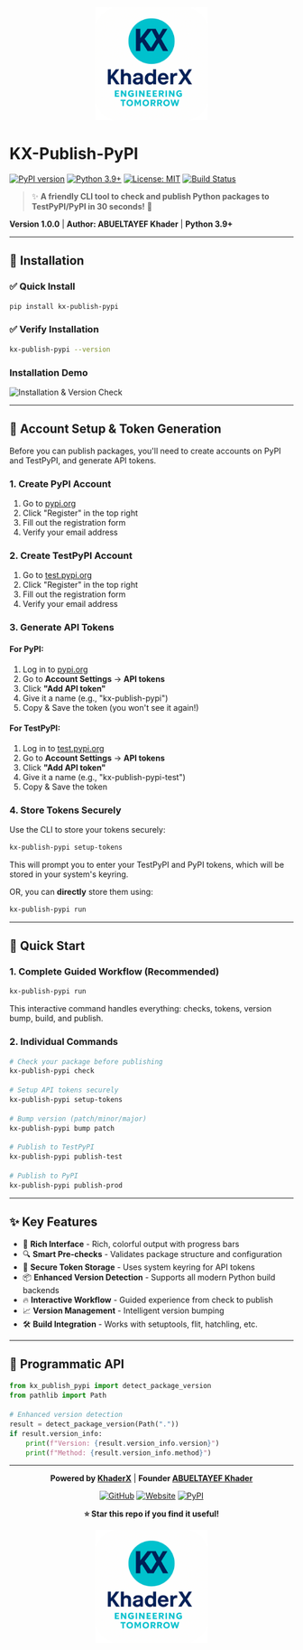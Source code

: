<div align="center">
  <img src="logo/logo-2-1.png" alt="KX-Publish-PyPI Logo" width="200"/>
</div>

# KX-Publish-PyPI

[![PyPI version](https://badge.fury.io/py/kx_publish_pypi.svg)](https://pypi.org/project/kx_publish_pypi/)
[![Python 3.9+](https://img.shields.io/badge/python-3.9+-blue.svg)](https://www.python.org/downloads/)
[![License: MIT](https://img.shields.io/badge/License-MIT-yellow.svg)](https://opensource.org/licenses/MIT)
[![Build Status](https://img.shields.io/github/actions/workflow/status/Khader-X/kx-publish-pypi/ci.yml)](https://github.com/Khader-X/kx-publish-pypi/actions)

> ✨ **A friendly CLI tool to check and publish Python packages to TestPyPI/PyPI in 30 seconds!** 🚀

**Version 1.0.0** | **Author: ABUELTAYEF Khader** | **Python 3.9+**

---

## 🚀 Installation

### ✅ Quick Install
```bash
pip install kx-publish-pypi
```

### ✅ Verify Installation
```bash
kx-publish-pypi --version
```

### Installation Demo
![Installation & Version Check](screenshots/kx-publish-pypi_video_installation_version.gif)

---

## 🔨 Account Setup & Token Generation

Before you can publish packages, you'll need to create accounts on PyPI and TestPyPI, and generate API tokens.

### 1. Create **PyPI** Account
1. Go to [pypi.org](https://pypi.org/)
2. Click "Register" in the top right
3. Fill out the registration form
4. Verify your email address

### 2. Create **TestPyPI** Account
1. Go to [test.pypi.org](https://test.pypi.org/)
2. Click "Register" in the top right
3. Fill out the registration form
4. Verify your email address

### 3. Generate **API Tokens**

#### For PyPI:
1. Log in to [pypi.org](https://pypi.org/)
2. Go to **Account Settings** → **API tokens**
3. Click **"Add API token"**
4. Give it a name (e.g., "kx-publish-pypi")
5. Copy & Save the token (you won't see it again!)

#### For TestPyPI:
1. Log in to [test.pypi.org](https://test.pypi.org/)
2. Go to **Account Settings** → **API tokens**
3. Click **"Add API token"**
4. Give it a name (e.g., "kx-publish-pypi-test")
5. Copy & Save the token

### 4. Store Tokens Securely
Use the CLI to store your tokens securely:
```bash
kx-publish-pypi setup-tokens
```

This will prompt you to enter your TestPyPI and PyPI tokens, which will be stored in your system's keyring.

OR, you can **directly** store them using:
```bash
kx-publish-pypi run
```

---

## 🚀 Quick Start

### 1. Complete Guided Workflow (**Recommended**)
```bash
kx-publish-pypi run
```
This interactive command handles everything: checks, tokens, version bump, build, and publish.

### 2. Individual Commands
```bash
# Check your package before publishing
kx-publish-pypi check

# Setup API tokens securely
kx-publish-pypi setup-tokens

# Bump version (patch/minor/major)
kx-publish-pypi bump patch

# Publish to TestPyPI
kx-publish-pypi publish-test

# Publish to PyPI
kx-publish-pypi publish-prod
```

---

## ✨ Key Features

- 🎨 **Rich Interface** - Rich, colorful output with progress bars
- 🔍 **Smart Pre-checks** - Validates package structure and configuration
- 🔐 **Secure Token Storage** - Uses system keyring for API tokens
- 📦 **Enhanced Version Detection** - Supports all modern Python build backends
- 🔥 **Interactive Workflow** - Guided experience from check to publish
- 📈 **Version Management** - Intelligent version bumping
- 🛠️ **Build Integration** - Works with setuptools, flit, hatchling, etc.

---

## 🚀 Programmatic API

```python
from kx_publish_pypi import detect_package_version
from pathlib import Path

# Enhanced version detection
result = detect_package_version(Path("."))
if result.version_info:
    print(f"Version: {result.version_info.version}")
    print(f"Method: {result.version_info.method}")
```

---

<div align="center">

**Powered by [KhaderX](https://KhaderX.com/)** | 
**Founder [ABUELTAYEF Khader](https://github.com/KhaderX-com)**

[![GitHub](https://img.shields.io/badge/GitHub-Khader--X-blue)](https://github.com/Khader-X)
[![Website](https://img.shields.io/badge/Website-KhaderX.com-blue)](https://KhaderX.com/)
[![PyPI](https://img.shields.io/badge/PyPI-KhaderX-orange)](https://pypi.org/user/KhaderX/)

**⭐ Star this repo if you find it useful!**

</div>

<div align="center">
  <img src="logo/logo-2-1.png" alt="KX-Publish-PyPI Logo" width="200"/>
</div>